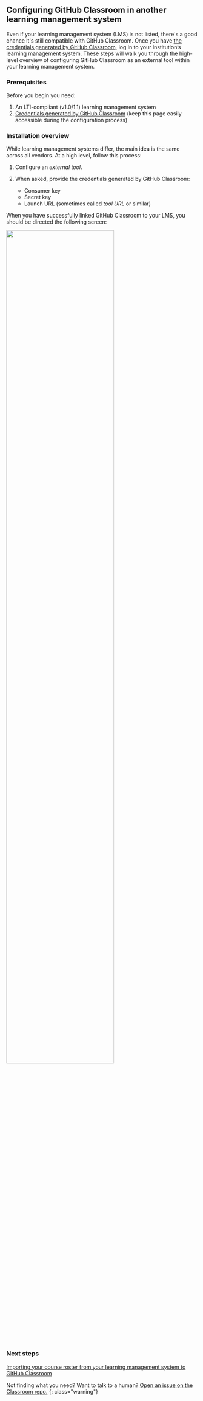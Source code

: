 ## Configuring GitHub Classroom in another learning management system

Even if your learning management system (LMS) is not listed, there's a good chance it's still compatible with GitHub Classroom. Once you have [the credentials generated by GitHub Classroom](/help/generate-lms-credentials), log in to your institution’s learning management system. These steps will walk you through the high-level overview of configuring GitHub Classroom as an external tool within your learning management system.

### Prerequisites

Before you begin you need:

1. An LTI-compliant (v1.0/1.1) learning management system
1. [Credentials generated by GitHub Classroom](/help/generate-lms-credentials) (keep this page easily accessible during
the configuration process)

### Installation overview

While learning management systems differ, the main idea is the same across all vendors. At a high level, follow this process:

1. Configure an _external tool_.
1. When asked, provide the credentials generated by GitHub Classroom:

   * Consumer key
   * Secret key
   * Launch URL (sometimes called _tool URL_ or similar)

When you have successfully linked GitHub Classroom to your LMS, you should be directed the following screen:

  <div class="d-flex flex-justify-around">
    <img src="/images/help/lms/generic/success.png" class="border" style="width: 75%;">
  </div>

### Next steps

[Importing your course roster from your learning management system to GitHub Classroom]()

Not finding what you need? Want to talk to a human? [Open an issue on the Classroom repo.](https://github.com/education/classroom/issues)
{: class="warning"}
